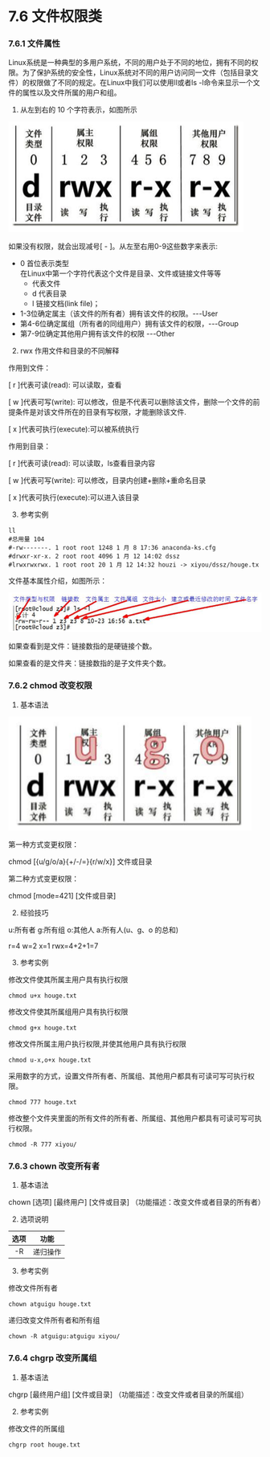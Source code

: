 # 7.6 文件权限类

### 7.6.1 文件属性

Linux系统是一种典型的多用户系统，不同的用户处于不同的地位，拥有不同的权限。为了保护系统的安全性，Linux系统对不同的用户访问同一文件（包括目录文件）的权限做了不同的规定。在Linux中我们可以使用ll或者ls -l命令来显示一个文件的属性以及文件所属的用户和组。

1. 从左到右的 10 个字符表示，如图所示

![img.png](picture/img.png)

如果没有权限，就会出现减号[ - ]。从左至右用0-9这些数字来表示:

  * 0 首位表示类型  
  在Linux中第一个字符代表这个文件是目录、文件或链接文件等等
    - 代表文件  
    - d 代表目录
    - l 链接文档(link file)；
  * 1-3位确定属主（该文件的所有者）拥有该文件的权限。---User
  * 第4-6位确定属组（所有者的同组用户）拥有该文件的权限，---Group
  * 第7-9位确定其他用户拥有该文件的权限 ---Other

2. rwx 作用文件和目录的不同解释

作用到文件：

[ r ]代表可读(read): 可以读取，查看

[ w ]代表可写(write): 可以修改，但是不代表可以删除该文件，删除一个文件的前提条件是对该文件所在的目录有写权限，才能删除该文件.

[ x ]代表可执行(execute):可以被系统执行

作用到目录：

[ r ]代表可读(read): 可以读取，ls查看目录内容

[ w ]代表可写(write): 可以修改，目录内创建+删除+重命名目录

[ x ]代表可执行(execute):可以进入该目录

3. 参考实例

```shell
ll
#总用量 104
#-rw-------. 1 root root 1248 1 月 8 17:36 anaconda-ks.cfg
#drwxr-xr-x. 2 root root 4096 1 月 12 14:02 dssz
#lrwxrwxrwx. 1 root root 20 1 月 12 14:32 houzi -> xiyou/dssz/houge.tx
```

文件基本属性介绍，如图所示：

![img_1.png](picture/img_1.png)


如果查看到是文件：链接数指的是硬链接个数。

如果查看的是文件夹：链接数指的是子文件夹个数。

### 7.6.2 chmod 改变权限

1. 基本语法

![img_2.png](picture/img_2.png)

第一种方式变更权限：

chmod [{u/g/o/a}{+/-/=}{r/w/x}] 文件或目录

第二种方式变更权限：

chmod [mode=421] [文件或目录]

2. 经验技巧

u:所有者 g:所有组 o:其他人 a:所有人(u、g、o 的总和)

r=4 w=2 x=1 rwx=4+2+1=7

3. 参考实例

修改文件使其所属主用户具有执行权限

```shell
chmod u+x houge.txt
```

修改文件使其所属组用户具有执行权限

```shell
chmod g+x houge.txt
```

修改文件所属主用户执行权限,并使其他用户具有执行权限

```shell
chmod u-x,o+x houge.txt
```

采用数字的方式，设置文件所有者、所属组、其他用户都具有可读可写可执行权限。

```shell
chmod 777 houge.txt
```

修改整个文件夹里面的所有文件的所有者、所属组、其他用户都具有可读可写可执行权限。

```shell
chmod -R 777 xiyou/
```

### 7.6.3 chown 改变所有者

1. 基本语法

chown [选项] [最终用户] [文件或目录] （功能描述：改变文件或者目录的所有者）

2. 选项说明

| 选项  |  功能  |
|:---:|:----:|
| -R  | 递归操作 |

3. 参考实例

修改文件所有者

```shell
chown atguigu houge.txt
```

递归改变文件所有者和所有组

```shell
chown -R atguigu:atguigu xiyou/
```

### 7.6.4 chgrp 改变所属组

1. 基本语法

chgrp [最终用户组] [文件或目录] （功能描述：改变文件或者目录的所属组）

2. 参考实例

修改文件的所属组

```shell
chgrp root houge.txt
```